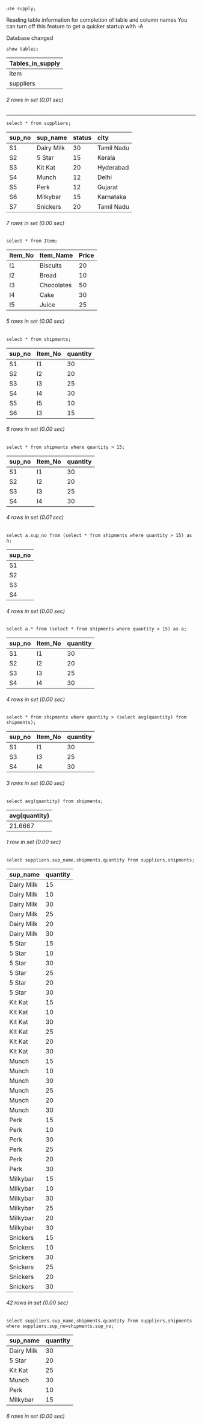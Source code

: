 
``` syntax
use supply;
```
Reading table information for completion of table and column names
You can turn off this feature to get a quicker startup with -A

Database changed

``` syntax
show tables;
```

| Tables_in_supply |
|:----|
| Item             |
| suppliers        |

###### 2 rows in set (0.01 sec)
***

``` syntax
select * from suppliers;
```

| sup_no | sup_name   | status | city       |
|:----|:-----|:---|:----|
| S1     | Dairy Milk |     30 | Tamil Nadu |
| S2     | 5 Star     |     15 | Kerala     |
| S3     | Kit Kat    |     20 | Hyderabad  |
| S4     | Munch      |     12 | Delhi      |
| S5     | Perk       |     12 | Gujarat    |
| S6     | Milkybar   |     15 | Karnataka  |
| S7     | Snickers   |     20 | Tamil Nadu |

###### 7 rows in set (0.00 sec)


``` syntax
select * from Item;
```

| Item_No | Item_Name  | Price |
|:----|:----|:---|
| I1      | Biscuits   |    20 |
| I2      | Bread      |    10 |
| I3      | Chocolates |    50 |
| I4      | Cake       |    30 |
| I5      | Juice      |    25 |

###### 5 rows in set (0.00 sec)

``` syntax
select * from shipments;
```

| sup_no | Item_No | quantity |
|:----|:---|:---|
| S1     | I1      |       30 |
| S2     | I2      |       20 |
| S3     | I3      |       25 |
| S4     | I4      |       30 |
| S5     | I5      |       10 |
| S6     | I3      |       15 |

###### 6 rows in set (0.00 sec)

``` syntax
select * from shipments where quantity > 15;
```

| sup_no | Item_No | quantity |
|:----|:----|:----|
| S1     | I1      |       30 |
| S2     | I2      |       20 |
| S3     | I3      |       25 |
| S4     | I4      |       30 |

###### 4 rows in set (0.01 sec)

``` syntax
select a.sup_no from (select * from shipments where quantity > 15) as a;
```

| sup_no |
|:------|
| S1     |
| S2     |
| S3     |
| S4     |

###### 4 rows in set (0.00 sec)

``` syntax
select a.* from (select * from shipments where quantity > 15) as a;
```

| sup_no | Item_No | quantity |
|:-----|:----|:----|
| S1     | I1      |       30 |
| S2     | I2      |       20 |
| S3     | I3      |       25 |
| S4     | I4      |       30 |

###### 4 rows in set (0.00 sec)

``` syntax
select * from shipments where quantity > (select avg(quantity) from shipments);
```

| sup_no | Item_No | quantity |
|:----|:----|:----|
| S1     | I1      |       30 |
| S3     | I3      |       25 |
| S4     | I4      |       30 |

###### 3 rows in set (0.00 sec)

``` syntax
select avg(quantity) from shipments;
```

| avg(quantity) |
|:----|
|       21.6667 |

###### 1 row in set (0.00 sec)

``` syntax
select suppliers.sup_name,shipments.quantity from suppliers,shipments;
```

| sup_name   | quantity |
|:-----|:----|
| Dairy Milk |       15 |
| Dairy Milk |       10 |
| Dairy Milk |       30 |
| Dairy Milk |       25 |
| Dairy Milk |       20 |
| Dairy Milk |       30 |
| 5 Star     |       15 |
| 5 Star     |       10 |
| 5 Star     |       30 |
| 5 Star     |       25 |
| 5 Star     |       20 |
| 5 Star     |       30 |
| Kit Kat    |       15 |
| Kit Kat    |       10 |
| Kit Kat    |       30 |
| Kit Kat    |       25 |
| Kit Kat    |       20 |
| Kit Kat    |       30 |
| Munch      |       15 |
| Munch      |       10 |
| Munch      |       30 |
| Munch      |       25 |
| Munch      |       20 |
| Munch      |       30 |
| Perk       |       15 |
| Perk       |       10 |
| Perk       |       30 |
| Perk       |       25 |
| Perk       |       20 |
| Perk       |       30 |
| Milkybar   |       15 |
| Milkybar   |       10 |
| Milkybar   |       30 |
| Milkybar   |       25 |
| Milkybar   |       20 |
| Milkybar   |       30 |
| Snickers   |       15 |
| Snickers   |       10 |
| Snickers   |       30 |
| Snickers   |       25 |
| Snickers   |       20 |
| Snickers   |       30 |

###### 42 rows in set (0.00 sec)

``` syntax
select suppliers.sup_name,shipments.quantity from suppliers,shipments where suppliers.sup_no=shipments.sup_no;
```

| sup_name   | quantity |
|:-----|:-----|
| Dairy Milk |       30 |
| 5 Star     |       20 |
| Kit Kat    |       25 |
| Munch      |       30 |
| Perk       |       10 |
| Milkybar   |       15 |

###### 6 rows in set (0.00 sec)







